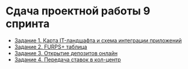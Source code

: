 # Сдача проектной работы 9 спринта

- [Задание 1. Карта IT-ландшафта и схема интеграции приложений](/Task1/task1.md)
- [Задание 2. FURPS+ таблица](/Task2/FURPS.md)
- [Задание 3. Открытие депозитов онлайн](/Task3/ADR.md)
- [Задание 4. Передача ставок в кол-центр](/Task4/ADR.md)